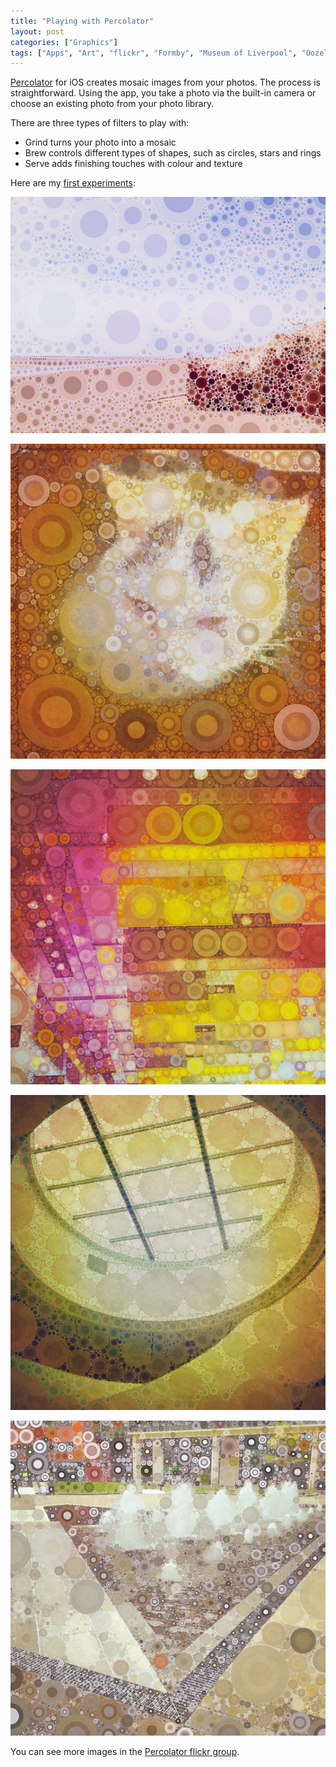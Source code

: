 ```yaml
---
title: "Playing with Percolator"
layout: post
categories: ["Graphics"]
tags: ["Apps", "Art", "flickr", "Formby", "Museum of Liverpool", "Oozells Square", "Percolator", "Photography"]
---
```


[Percolator](http://www.percolatorapp.com/) for iOS creates mosaic images from your photos. The process is straightforward. Using the app, you take a photo via the built-in camera or choose an existing photo from your photo library. 
  
There are three types of filters to play with:

* Grind turns your photo into a mosaic
* Brew controls different types of shapes, such as circles, stars and rings
* Serve adds finishing touches with colour and texture

Here are my [first experiments](http://www.flickr.com/photos/gavinwray/sets/72157629713798362/with/7234040472/):

![Formby beach](/assets/2012/05/formby-beach-percolated-540.jpg)

![Stig the cat](/assets/2012/05/stig-percolated-540px.jpg)

![Ceiling in the Museum of Liverpool](/assets/2012/05/museum-of-liverpool-percolated-540px.jpg)

![Stairwell in the Museum of Liverpool](/assets/2012/05/museum-of-liverpool-stairwell-540px.jpg)

![Oozells Square in Birmingham](/assets/2012/05/oozells-square-percolated-540px.jpg)

You can see more images in the [Percolator flickr group](http://www.flickr.com/groups/percolator/pool/with/7234040472/).
